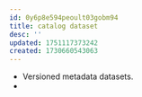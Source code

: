```yaml
---
id: 0y6p8e594peoult03gobm94
title: catalog dataset
desc: ''
updated: 1751117373242
created: 1730660543063
---
```


- Versioned metadata datasets.
- 
